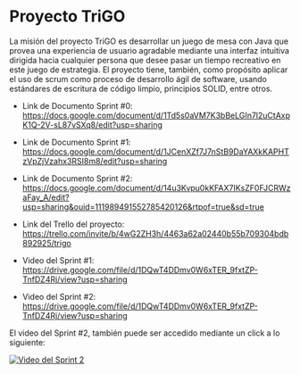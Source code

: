 # Proyecto TriGO

La misión del proyecto TriGO es desarrollar un juego de mesa con Java que provea una experiencia de usuario agradable mediante una interfaz intuitiva dirigida hacia cualquier persona que desee pasar un tiempo recreativo en este juego de estrategia. El proyecto tiene, también, como propósito aplicar el uso de scrum como proceso de desarrollo ágil de software, usando estándares de escritura de código limpio, principios SOLID, entre otros. 

* Link de Documento Sprint #0:
https://docs.google.com/document/d/1Td5s0aVM7K3bBeLGIn7l2uCtAxpK1Q-2V-sL87vSXq8/edit?usp=sharing

* Link de Documento Sprint #1:
https://docs.google.com/document/d/1JCenXZf7J7nStB9DaYAXkKAPHTzVpZjVzahx3RSI8m8/edit?usp=sharing

* Link de Documento Sprint #2:
https://docs.google.com/document/d/14u3Kvpu0kKFAX7IKsZF0FJCRWzaFay_A/edit?usp=sharing&ouid=111989491552785420126&rtpof=true&sd=true

* Link del Trello del proyecto:
https://trello.com/invite/b/4wG2ZH3h/4463a62a02440b55b709304bdb892925/trigo

* Video del Sprint #1:
https://drive.google.com/file/d/1DQwT4DDmv0W6xTER_9fxtZP-TnfDZ4Rj/view?usp=sharing

* Video del Sprint #2:
https://drive.google.com/file/d/1DQwT4DDmv0W6xTER_9fxtZP-TnfDZ4Rj/view?usp=sharing 

El video del Sprint #2, también puede ser accedido mediante un click a lo siguiente:

[![Video del Sprint 2](https://i.imgur.com/djdkELJ.png)](https://drive.google.com/file/d/1DQwT4DDmv0W6xTER_9fxtZP-TnfDZ4Rj/view)
